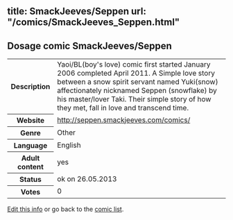 title: SmackJeeves/Seppen
url: "/comics/SmackJeeves_Seppen.html"
---
Dosage comic SmackJeeves/Seppen
-----------------------------------------

<p id="msg"></p>
<script type="text/javascript">
if (window.location.search === '?edit_info_mail=sent_ok') {
  var elem = document.getElementById("msg");
  elem.innerHTML = 'Edited information sucessfully sent for review, which is usually done daily. Thanks!';
  elem.className = 'ok';
}
</script>
<table class="comicinfo">
<tr>
<th>Description</th><td>Yaoi/BL(boy's love) comic first started January 2006 completed April 2011. A Simple love story between a snow spirit servant named Yuki(snow) affectionately nicknamed Seppen (snowflake) by his master/lover Taki. Their simple story of how they met, fall in love and transcend time.</td>
</tr>
<tr>
<th>Website</th><td><a href="http://seppen.smackjeeves.com/comics/">http://seppen.smackjeeves.com/comics/</a></td>
</tr>
<tr>
<th>Genre</th><td>Other</td>
</tr>
<tr>
<th>Language</th><td>English</td>
</tr>
<tr>
<th>Adult content</th><td>yes</td>
</tr>
<tr>
<th>Status</th><td>ok on 26.05.2013</td>
</tr>
<tr>
<th>Votes</th><td>0</td>
</tr>
</table>

[Edit this info](SmackJeeves_Seppen_edit.html) or go back to the [comic list](../comic-index.html).
